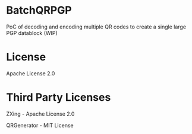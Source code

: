 # BatchQRPGP

PoC of decoding and encoding multiple QR codes to create a single large PGP datablock (WIP)

# License
Apache License 2.0

# Third Party Licenses
ZXing - Apache License 2.0

QRGenerator - MIT License
